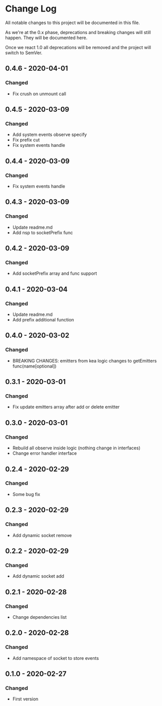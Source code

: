 # Change Log

All notable changes to this project will be documented in this file.

As we're at the 0.x phase, deprecations and breaking changes will still happen. They will be documented here.

Once we react 1.0 all deprecations will be removed and the project will switch to SemVer.

## 0.4.6 - 2020-04-01

### Changed

- Fix crush on unmount call

## 0.4.5 - 2020-03-09

### Changed

- Add system events observe specify
- Fix prefix cut
- Fix system events handle

## 0.4.4 - 2020-03-09

### Changed

- Fix system events handle

## 0.4.3 - 2020-03-09

### Changed

- Update readme.md
- Add nsp to socketPrefix func

## 0.4.2 - 2020-03-09

### Changed

- Add socketPrefix array and func support

## 0.4.1 - 2020-03-04

### Changed

- Update readme.md
- Add prefix additional function

## 0.4.0 - 2020-03-02

### Changed

- BREAKING CHANGES: emitters from kea logic changes to getEmitters func(name[optional])

## 0.3.1 - 2020-03-01

### Changed

- Fix update emitters array after add or delete emitter

## 0.3.0 - 2020-03-01

### Changed

- Rebuild all observe inside logic (nothing change in interfaces)
- Change error handler interface

## 0.2.4 - 2020-02-29

### Changed

- Some bug fix

## 0.2.3 - 2020-02-29

### Changed

- Add dynamic socket remove

## 0.2.2 - 2020-02-29

### Changed

- Add dynamic socket add

## 0.2.1 - 2020-02-28

### Changed

- Change dependencies list

## 0.2.0 - 2020-02-28

### Changed

- Add namespace of socket to store events

## 0.1.0 - 2020-02-27

### Changed

- First version
